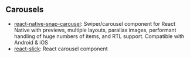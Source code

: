 ## Carousels

- [react-native-snap-carousel](https://github.com/archriss/react-native-snap-carousel): Swiper/carousel component for React Native with previews, multiple layouts, parallax images, performant handling of huge numbers of items, and RTL support. Compatible with Android & iOS
- [react-slick](https://github.com/akiran/react-slick): React carousel component